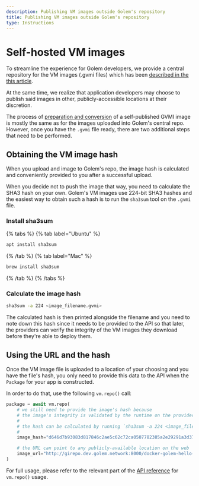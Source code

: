 ```yaml
---
description: Publishing VM images outside Golem's repository
title: Publishing VM images outside Golem's repository
type: Instructions
---
```


# Self-hosted VM images

To streamline the experience for Golem developers, we provide a central repository for the VM images (.gvmi files) which has been [described in the this article](/docs/creators/python/examples/tools/publishing-custom-images).

At the same time, we realize that application developers may choose to publish said images in other, publicly-accessible locations at their discretion.

The process of [preparation and conversion](/docs/creators/python/examples/tools/converting-docker-image-to-golem-format) of a self-published GVMI image is mostly the same as for the images uploaded into Golem's central repo. However, once you have the `.gvmi` file ready, there are two additional steps that need to be performed.

## Obtaining the VM image hash

When you upload and image to Golem's repo, the image hash is calculated and conveniently provided to you after a successful upload.

When you decide not to push the image that way, you need to calculate the SHA3 hash on your own. Golem's VM images use 224-bit SHA3 hashes and the easiest way to obtain such a hash is to run the `sha3sum` tool on the `.gvmi` file.

### Install sha3sum

{% tabs %}
{% tab label="Ubuntu" %}

```bash
apt install sha3sum
```

{% /tab %}
{% tab label="Mac" %}

```bash
brew install sha3sum
```

{% /tab %}
{% /tabs %}

### Calculate the image hash

```bash
sha3sum -a 224 <image_filename.gvmi>
```

The calculated hash is then printed alongside the filename and you need to note down this hash since it needs to be provided to the API so that later, the providers can verify the integrity of the VM images they download before they're able to deploy them.

## Using the URL and the hash

Once the VM image file is uploaded to a location of your choosing and you have the file's hash, you only need to provide this data to the API when the `Package` for your app is constructed.

In order to do that, use the following `vm.repo()` call:

```python
package = await vm.repo(
    # we still need to provide the image's hash because
    # the image's integrity is validated by the runtime on the provider node
    #
    # the hash can be calculated by running `sha3sum -a 224 <image_filename.gvmi>`
    #
    image_hash="d646d7b93083d817846c2ae5c62c72ca0507782385a2e29291a3d376",

    # the URL can point to any publicly-available location on the web
    image_url="http://girepo.dev.golem.network:8000/docker-golem-hello-world-latest-779758b432.gvmi",
)
```

For full usage, please refer to the relevant part of the [API reference](https://yapapi.readthedocs.io/en/latest/api.html#module-yapapi.payload.vm) for `vm.repo()` usage.
